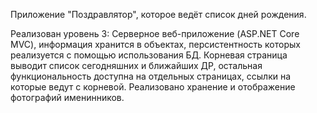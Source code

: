 Приложение "Поздравлятор", которое ведёт список дней рождения.

Реализован уровень 3: Серверное веб-приложение (ASP.NET Core MVC), информация хранится в объектах, персистентность которых реализуется с помощью использования БД. Корневая страница выводит список сегодняшних и ближайших ДР, остальная функциональность доступна на отдельных страницах, ссылки на которые ведут с корневой. Реализовано хранение и отображение фотографий именинников.
